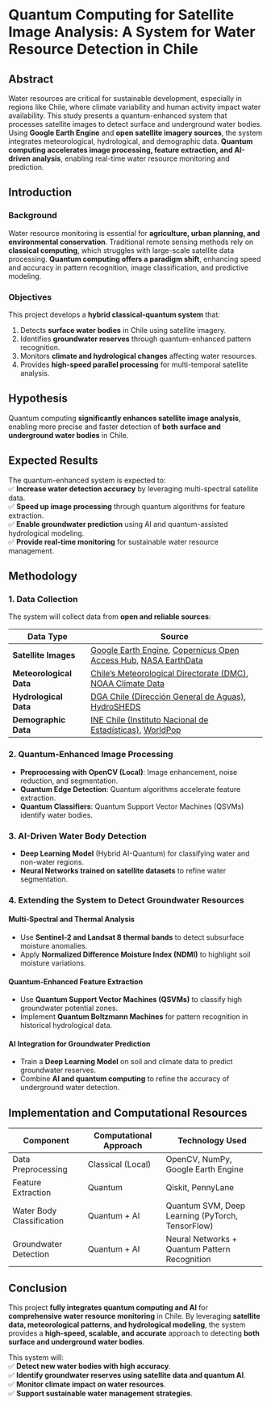 # **Quantum Computing for Satellite Image Analysis: A System for Water Resource Detection in Chile**  

## **Abstract**  
Water resources are critical for sustainable development, especially in regions like Chile, where climate variability and human activity impact water availability. This study presents a quantum-enhanced system that processes satellite images to detect surface and underground water bodies. Using **Google Earth Engine** and **open satellite imagery sources**, the system integrates meteorological, hydrological, and demographic data. **Quantum computing accelerates image processing, feature extraction, and AI-driven analysis**, enabling real-time water resource monitoring and prediction.  

## **Introduction**  
### **Background**  
Water resource monitoring is essential for **agriculture, urban planning, and environmental conservation**. Traditional remote sensing methods rely on **classical computing**, which struggles with large-scale satellite data processing. **Quantum computing offers a paradigm shift**, enhancing speed and accuracy in pattern recognition, image classification, and predictive modeling.  

### **Objectives**  
This project develops a **hybrid classical-quantum system** that:  
1. Detects **surface water bodies** in Chile using satellite imagery.  
2. Identifies **groundwater reserves** through quantum-enhanced pattern recognition.  
3. Monitors **climate and hydrological changes** affecting water resources.  
4. Provides **high-speed parallel processing** for multi-temporal satellite analysis.  

## **Hypothesis**  
Quantum computing **significantly enhances satellite image analysis**, enabling more precise and faster detection of **both surface and underground water bodies** in Chile.  

## **Expected Results**  
The quantum-enhanced system is expected to:  
✅ **Increase water detection accuracy** by leveraging multi-spectral satellite data.  
✅ **Speed up image processing** through quantum algorithms for feature extraction.  
✅ **Enable groundwater prediction** using AI and quantum-assisted hydrological modeling.  
✅ **Provide real-time monitoring** for sustainable water resource management.  

## **Methodology**  
### **1. Data Collection**  
The system will collect data from **open and reliable sources**:  

| **Data Type** | **Source** |  
|--------------|------------|  
| **Satellite Images** | [Google Earth Engine](https://earthengine.google.com/), [Copernicus Open Access Hub](https://scihub.copernicus.eu/), [NASA EarthData](https://earthdata.nasa.gov/) |  
| **Meteorological Data** | [Chile’s Meteorological Directorate (DMC)](https://www.meteochile.gob.cl/), [NOAA Climate Data](https://www.ncdc.noaa.gov/) |  
| **Hydrological Data** | [DGA Chile (Dirección General de Aguas)](https://dga.mop.gob.cl/), [HydroSHEDS](https://www.hydrosheds.org/) |  
| **Demographic Data** | [INE Chile (Instituto Nacional de Estadísticas)](https://www.ine.cl/), [WorldPop](https://www.worldpop.org/) |  

### **2. Quantum-Enhanced Image Processing**  
- **Preprocessing with OpenCV (Local)**: Image enhancement, noise reduction, and segmentation.  
- **Quantum Edge Detection**: Quantum algorithms accelerate feature extraction.  
- **Quantum Classifiers**: Quantum Support Vector Machines (QSVMs) identify water bodies.  

### **3. AI-Driven Water Body Detection**  
- **Deep Learning Model** (Hybrid AI-Quantum) for classifying water and non-water regions.  
- **Neural Networks trained on satellite datasets** to refine water segmentation.  

### **4. Extending the System to Detect Groundwater Resources**  
#### **Multi-Spectral and Thermal Analysis**  
- Use **Sentinel-2 and Landsat 8 thermal bands** to detect subsurface moisture anomalies.  
- Apply **Normalized Difference Moisture Index (NDMI)** to highlight soil moisture variations.  

#### **Quantum-Enhanced Feature Extraction**  
- Use **Quantum Support Vector Machines (QSVMs)** to classify high groundwater potential zones.  
- Implement **Quantum Boltzmann Machines** for pattern recognition in historical hydrological data.  

#### **AI Integration for Groundwater Prediction**  
- Train a **Deep Learning Model** on soil and climate data to predict groundwater reserves.  
- Combine **AI and quantum computing** to refine the accuracy of underground water detection.  

## **Implementation and Computational Resources**  
| **Component** | **Computational Approach** | **Technology Used** |  
|--------------|--------------------------|------------------|  
| Data Preprocessing | Classical (Local) | OpenCV, NumPy, Google Earth Engine |  
| Feature Extraction | Quantum | Qiskit, PennyLane |  
| Water Body Classification | Quantum + AI | Quantum SVM, Deep Learning (PyTorch, TensorFlow) |  
| Groundwater Detection | Quantum + AI | Neural Networks + Quantum Pattern Recognition |  

## **Conclusion**  
This project **fully integrates quantum computing and AI** for **comprehensive water resource monitoring** in Chile. By leveraging **satellite data, meteorological patterns, and hydrological modeling**, the system provides a **high-speed, scalable, and accurate** approach to detecting **both surface and underground water bodies**.  

This system will:  
✅ **Detect new water bodies with high accuracy**.  
✅ **Identify groundwater reserves using satellite data and quantum AI**.  
✅ **Monitor climate impact on water resources**.  
✅ **Support sustainable water management strategies**.  

